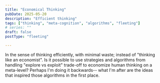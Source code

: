 ```yaml
---
title: "Economical Thinking"
pubDate: 2025-05-20
description: "Efficient thinking"
tags: ["thinking", "meta-cognition", "algorithms", "fleeting"]
# series: ""
draft: false
postType: "fleeting"

---
```


In the sense of thinking efficiently, with minimal waste; instead of "thinking
like an economist". Is it possible to use strategies and algorithms from
handling "explore vs exploit" trade-off to economize human thinking on a
meta-level? Perhaps I'm doing it backwards-- what I'm after are the ideas that
inspired those algorithms in the first place.
